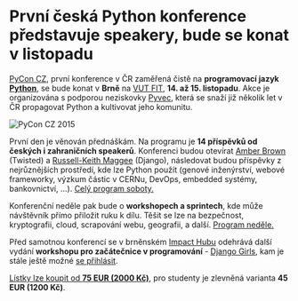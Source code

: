 # První česká Python konference představuje speakery, bude se konat v listopadu

[PyCon CZ](http://cz.pycon.org/), první konference v ČR zaměřená čistě na **programovací jazyk [Python](http://python.cz/)**, se bude konat v **Brně** na [VUT FIT](http://www.fit.vutbr.cz/), **14. až 15. listopadu**. Akce je organizována s podporou neziskovky [Pyvec](http://pyvec.org/), která se snaží již několik let v ČR propagovat Python a kultivovat jeho komunitu.

![PyCon CZ 2015](https://raw.githubusercontent.com/pyvec/cz.pycon.org-2015/master/static/files/static/images/pycon-cz-logo.png)

První den je věnován přednáškám. Na programu je **14 příspěvků od českých i zahraničních speakerů**. Konferenci budou otevírat [Amber Brown](https://twitter.com/hawkieowl) (Twisted) a [Russell-Keith Maggee](https://twitter.com/freakboy3742) (Django), následovat budou příspěvky z nejrůznějších prostředí, kde lze Python použít (genové inženýrství, webové frameworky, výzkum částic v CERNu, DevOps, embedded systémy, bankovnictví, ...). [Celý program soboty.](https://cz.pycon.org/2015/talks/)

Konferenční neděle pak bude o **workshopech a sprintech**, kde může návštěvník přímo přiložit ruku k dílu. Těšit se lze na bezpečnost, kryptografii, cloud, scrapování webu, geografii, a další. [Program neděle.](https://cz.pycon.org/2015/workshops/)

Před samotnou konferencí se v brněnském [Impact Hubu](http://www.hubbrno.cz/) odehrává další vydání **workshopu pro začátečnice v programování** - [Django Girls](http://djangogirls.org/brno/), kam je stále ještě možné [se přihlásit](https://djangogirls.org/brno/apply/).

[Lístky lze koupit od **75 EUR (2000 Kč)**](https://cz.pycon.org/2015/about/tickets.html), pro studenty je zlevněná varianta **45 EUR (1200 Kč)**.
